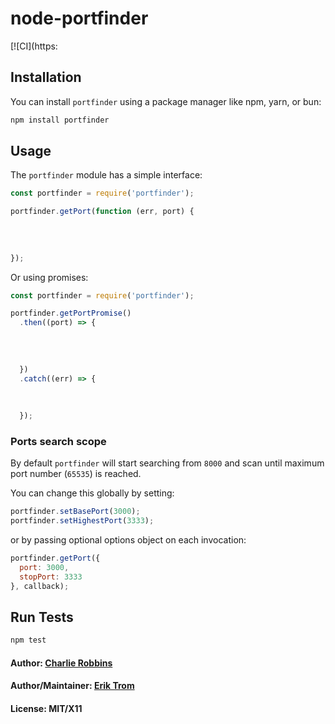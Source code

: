# node-portfinder

[![CI](https:

## Installation

You can install `portfinder` using a package manager like npm, yarn, or bun:

``` bash
npm install portfinder
```

## Usage
The `portfinder` module has a simple interface:

``` js
const portfinder = require('portfinder');

portfinder.getPort(function (err, port) {
  
  
  
  
});
```

Or using promises:

``` js
const portfinder = require('portfinder');

portfinder.getPortPromise()
  .then((port) => {
    
    
    
    
  })
  .catch((err) => {
    
    
    
  });
```

### Ports search scope

By default `portfinder` will start searching from `8000` and scan until maximum port number (`65535`) is reached.

You can change this globally by setting:

```js
portfinder.setBasePort(3000);    
portfinder.setHighestPort(3333); 
```

or by passing optional options object on each invocation:

```js
portfinder.getPort({
  port: 3000,    
  stopPort: 3333 
}, callback);
```

## Run Tests
``` bash
npm test
```

#### Author: [Charlie Robbins][0]
#### Author/Maintainer: [Erik Trom][1]
#### License: MIT/X11
[0]: http:
[1]: https:
